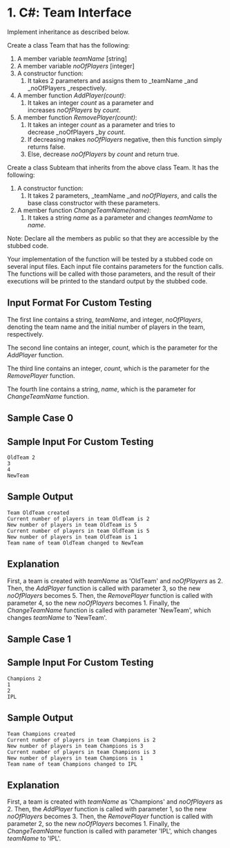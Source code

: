 # 1. C#: Team Interface

Implement inheritance as described below.

Create a class Team that has the following:

1.  A member variable _teamName_ [string]
2.  A member variable _noOfPlayers_ [integer]
3.  A constructor function:
    1.  It takes 2 parameters and assigns them to _teamName _and _noOfPlayers _respectively.
4.  A member function _AddPlayer(count)_:
    1.  It takes an integer _count_ as a parameter and increases _noOfPlayers_ by _count_.
5.  A member function _RemovePlayer(count)_:
    1.  It takes an integer _count_ as a parameter and tries to decrease _noOfPlayers _by _count_.
    2.  If decreasing makes _noOfPlayers_ negative, then this function simply returns false.
    3.  Else, decrease _noOfPlayers_ by _count_ and return true.

Create a class Subteam that inherits from the above class Team. It has the following:

1.  A constructor function:
    1.  It takes 2 parameters, _teamName _and _noOfPlayers_, and calls the base class constructor with these parameters.
2.  A member function _ChangeTeamName(name)_:
    1.  It takes a string _name_ as a parameter and changes _teamName_ to _name_.<span style="display: none;"> </span>

Note: Declare all the members as public so that they are accessible by the stubbed code.

Your implementation of the function will be tested by a stubbed code on several input files. Each input file contains parameters for the function calls. The functions will be called with those parameters, and the result of their executions will be printed to the standard output by the stubbed code.

## Input Format For Custom Testing

The first line contains a string, _teamName_, and integer, _noOfPlayers_, denoting the team name and the initial number of players in the team, respectively.

The second line contains an integer, _count_, which is the parameter for the _AddPlayer_ function.

The third line contains an integer, _count_, which is the parameter for the _RemovePlayer_ function.

The fourth line contains a string, _name_, which is the parameter for _ChangeTeamName_ function.

## Sample Case 0

## Sample Input For Custom Testing

```
OldTeam 2
3
4
NewTeam
```

## Sample Output

```
Team OldTeam created
Current number of players in team OldTeam is 2
New number of players in team OldTeam is 5
Current number of players in team OldTeam is 5
New number of players in team OldTeam is 1
Team name of team OldTeam changed to NewTeam
```

## Explanation

First, a team is created with _teamName_ as 'OldTeam' and _noOfPlayers_ as 2\. Then, the _AddPlayer_ function is called with parameter 3, so the new _noOfPlayers_ becomes 5\. Then, the _RemovePlayer_ function is called with parameter 4, so the new _noOfPlayers_ becomes 1\. Finally, the _ChangeTeamName_ function is called with parameter 'NewTeam', which changes _teamName_ to 'NewTeam'.

## Sample Case 1

## Sample Input For Custom Testing

```
Champions 2
1
2
IPL
```

## Sample Output

```
Team Champions created
Current number of players in team Champions is 2
New number of players in team Champions is 3
Current number of players in team Champions is 3
New number of players in team Champions is 1
Team name of team Champions changed to IPL
```

## Explanation

First, a team is created with _teamName_ as 'Champions' and _noOfPlayers_ as 2\. Then, the _AddPlayer_ function is called with parameter 1, so the new _noOfPlayers_ becomes 3\. Then, the _RemovePlayer_ function is called with parameter 2, so the new _noOfPlayers_ becomes 1\. Finally, the _ChangeTeamName_ function is called with parameter 'IPL', which changes _teamName_ to 'IPL'.
